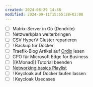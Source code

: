 ```yaml
---
created: 2024-08-29 14:38
modified: 2024-09-11T15:55:28+02:00
---
```


- [ ] Matrix-Server in Go (Dendrite)
- [ ] Netzwerkplan weiterbringen
- [ ] CSV HyperV Cluster reparieren
- [ ] ! Backup für Docker
- [ ] Traefik-Blog Artikel auf [Ordix](https://blog.ordix.de/traefik-der-etwas-komplexere-reverse-proxy) lesen
- [ ] GPO für Microsoft Edge for Business
- [ ] [[KMonad]] Tutorial beenden 
- [ ] [Networking basics Playlist](https://www.youtube.com/playlist?list=PLi_-bNsYjSTAPZmuEZgeK9jRO0rhQ-xyU)
- [ ] ! Keycloak auf Docker laufen lassen
- [ ] ! Keycloak Usecases